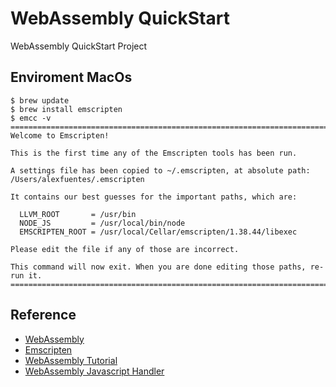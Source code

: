 # WebAssembly QuickStart 
WebAssembly QuickStart Project 

## Enviroment MacOs 

```shell
$ brew update
$ brew install emscripten
$ emcc -v
==============================================================================
Welcome to Emscripten!

This is the first time any of the Emscripten tools has been run.

A settings file has been copied to ~/.emscripten, at absolute path: /Users/alexfuentes/.emscripten

It contains our best guesses for the important paths, which are:

  LLVM_ROOT       = /usr/bin
  NODE_JS         = /usr/local/bin/node
  EMSCRIPTEN_ROOT = /usr/local/Cellar/emscripten/1.38.44/libexec

Please edit the file if any of those are incorrect.

This command will now exit. When you are done editing those paths, re-run it.
==============================================================================

```

## Reference 
* [WebAssembly](https://webassembly.org/)
* [Emscripten](https://emscripten.org/)
* [WebAssembly Tutorial](https://emscripten.org/docs/getting_started/Tutorial.html)
* [WebAssembly Javascript Handler](https://medium.com/@gruizdevilla/webassembly-for-javascripters-6783f6c11ae9)


